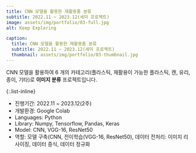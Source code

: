 ```yaml
---
title: CNN 모델을 활용한 재활용품 분류
subtitle: 2022.11 ~ 2023.12(세미 프로젝트)
image: assets/img/portfolio/03-full.jpg
alt: Keep Exploring

caption:
  title: CNN 모델을 활용한 재활용품 분류
  subtitle: 2022.11 ~ 2023.12(세미 프로젝트)
  thumbnail: assets/img/portfolio/03-thumbnail.jpg
---
```

CNN 모델을 활용하여 6 개의 카테고리(플라스틱, 재활용이 가능한 플라스틱, 캔, 유리, 종이, 기타)로 **이미지 분류** 프로젝트입니다.

{:.list-inline}
- 진행기간: 2022.11 ~ 2023.12(2주)
- 개발환경: Google Colab
- Languages: Python
- Library: Numpy, Tensorflow, Pandas, Keras
- Model: CNN, VGG-16, ResNet50
- 역할: 모델 구축(CNN, 전이학습(VGG-16, ResNet50), 데이터 전처리: 이미지 리사이징, 데이터 증식, 데이터 정규화
